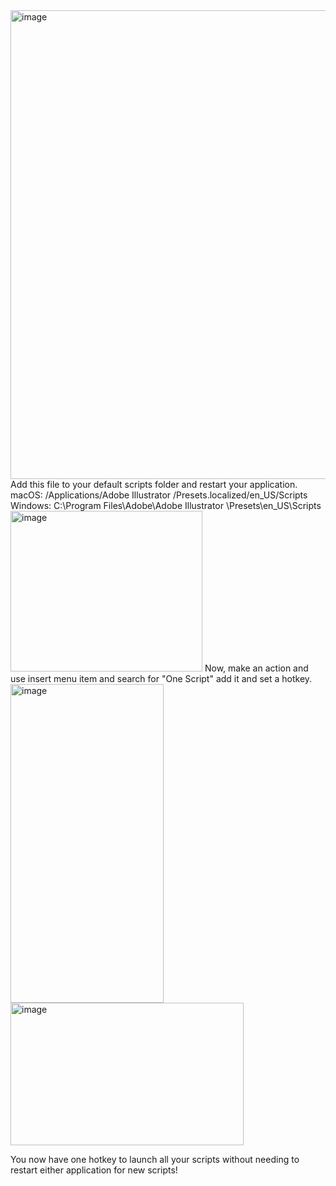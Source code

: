  <img width="1223" height="750" alt="image" src="https://github.com/user-attachments/assets/38265fb0-c21a-4144-b14b-e454a7cc08fb" />
Add this file to your default scripts folder and restart your application.   
macOS: /Applications/Adobe Illustrator <Version>/Presets.localized/en_US/Scripts
Windows: C:\Program Files\Adobe\Adobe Illustrator <Version>\Presets\en_US\Scripts

<img width="307" height="257" alt="image" src="https://github.com/user-attachments/assets/a0817624-e119-4a17-896d-e06dd223956f" />
Now, make an action and use insert menu item and search for "One Script" add it and set a hotkey.
<img width="245" height="510" alt="image" src="https://github.com/user-attachments/assets/b29e466f-643c-48cc-8f30-39c26da2a7ae" />
<img width="373" height="228" alt="image" src="https://github.com/user-attachments/assets/f2e70e8a-e40c-4f30-b66e-ef12bb9ccdde" />

You now have one hotkey to launch all your scripts without needing to restart either application for new scripts!
